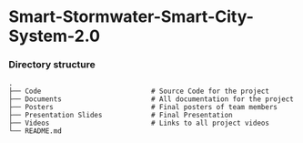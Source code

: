 # Smart-Stormwater-Smart-City-System-2.0

### Directory structure
    .
    ├── Code                           # Source Code for the project
    ├── Documents                      # All documentation for the project
    ├── Posters                        # Final posters of team members
    ├── Presentation Slides            # Final Presentation
    ├── Videos                         # Links to all project videos
    └── README.md
